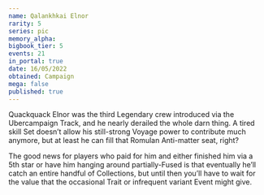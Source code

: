 ```yaml
---
name: Qalankhkai Elnor
rarity: 5
series: pic
memory_alpha:
bigbook_tier: 5
events: 21
in_portal: true
date: 16/05/2022
obtained: Campaign
mega: false
published: true
---
```


Quackquack Elnor was the third Legendary crew introduced via the Ubercampaign Track, and he nearly derailed the whole darn thing. A tired skill Set doesn’t allow his still-strong Voyage power to contribute much anymore, but at least he can fill that Romulan Anti-matter seat, right?

The good news for players who paid for him and either finished him via a 5th star or have him hanging around partially-Fused is that eventually he’ll catch an entire handful of Collections, but until then you’ll have to wait for the value that the occasional Trait or infrequent variant Event might give.
